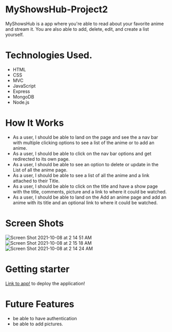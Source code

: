 # MyShowsHub-Project2

MyShowsHub is a app where you're able to read about your favorite anime and stream it. You are also able to add, delete, edit,  and create a list yourself. 

# Technologies Used.

- HTML
- CSS
- MVC
- JavaScript
- Express
- MongoDB
- Node.js

# How It Works

- As a user, I should be able to land on the page and see the a nav bar with multiple clicking options to see a list of the anime or to add an anime.
- As a user, I should be able to click on the nav bar options and get redirected to its own page.
- As a user, I should be able to see an option to delete or update in the List of all the anime page.
- As a user, I should be able to see a list of all the anime and a link attached to their Title.
- As a user, I should be able to click on the title and have a show page with the title, comments, picture and a link to where it could be watched.
- As a user, I should be able to land on the Add an anime page and add an anime with its title and an optional link to where it could be watched.

# Screen Shots

![Screen Shot 2021-10-08 at 2 14 51 AM](https://user-images.githubusercontent.com/82793235/136507568-2031052e-1f9c-4ca1-ade9-0ae3bdb44a2e.png)
![Screen Shot 2021-10-08 at 2 15 18 AM](https://user-images.githubusercontent.com/82793235/136507570-da3595c2-b5d1-4497-b009-cb369d803a24.png)
![Screen Shot 2021-10-08 at 2 14 24 AM](https://user-images.githubusercontent.com/82793235/136507573-485f1252-0edf-4dcb-83e4-10b3cdef4222.png)



# Getting starter

[Link to app!](https://johnny-project2.herokuapp.com/) to deploy the application!

# Future Features

- be able to have authentication
- be able to add pictures.
